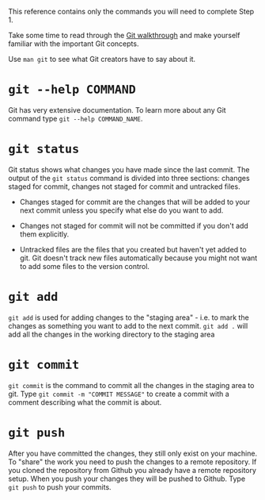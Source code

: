 This reference contains only the commands you will need to complete Step 1.

Take some time to read through the [Git walkthrough](./git.md) and make yourself familiar with the important Git concepts.

Use `man git` to see what Git creators have to say about it.

# `git --help COMMAND`

Git has very extensive documentation. To learn more about any Git command type `git --help COMMAND_NAME`.

# `git status`

Git status shows what changes you have made since the last commit. The output of the `git status` command is divided into three sections: changes staged for commit, changes not staged for commit and untracked files.

- Changes staged for commit are the changes that will be added to your next commit unless you specify what else do you want to add.

- Changes not staged for commit will not be committed if you don't add them explicitly.

- Untracked files are the files that you created but haven't yet added to git. Git doesn't track new files automatically because you might not want to add some files to the version control.

# `git add`

`git add` is used for adding changes to the "staging area" - i.e. to mark the changes as something you want to add to the next commit. `git add .` will add all the changes in the working directory to the staging area

# `git commit`

`git commit` is the command to commit all the changes in the staging area to git. Type `git commit -m "COMMIT MESSAGE"` to create a commit with a comment describing what the commit is about.

# `git push`

After you have committed the changes, they still only exist on your machine. To "share" the work you need to push the changes to a remote repository. If you cloned the repository from Github you already have a remote repository setup. When you push your changes they will be pushed to Github. Type `git push` to push your commits.

